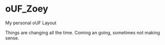 # oUF_Zoey
My personal oUF Layout

Things are changing all the time. Coming an going, sometimes not making sense.
